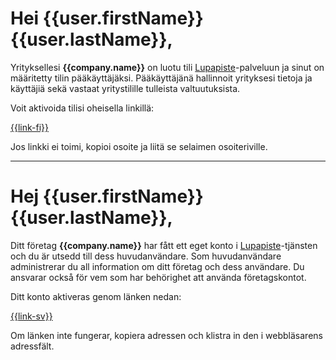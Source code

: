 # Hei {{user.firstName}} {{user.lastName}},

Yrityksellesi **{{company.name}}** on luotu tili [Lupapiste](https://www.lupapiste.fi/)-palveluun ja sinut on m&auml;&auml;ritetty tilin p&auml;&auml;k&auml;ytt&auml;j&auml;ksi. P&auml;&auml;k&auml;ytt&auml;j&auml;n&auml; hallinnoit yrityksesi tietoja ja k&auml;ytt&auml;ji&auml; sek&auml; vastaat yritystilille tulleista valtuutuksista.

Voit aktivoida tilisi oheisella linkill&auml;:

[{{link-fi}}]({{link-fi}})

Jos linkki ei toimi, kopioi osoite ja liit&auml; se selaimen osoiteriville.

---

# Hej {{user.firstName}} {{user.lastName}},

Ditt f&ouml;retag **{{company.name}}** har f&aring;tt ett eget konto i [Lupapiste](https://www.lupapiste.fi/)-tj&auml;nsten och du &auml;r utsedd till dess huvudanv&auml;ndare. Som huvudanv&auml;ndare administrerar du all information om ditt f&ouml;retag och dess anv&auml;ndare. Du ansvarar ocks&aring; f&ouml;r vem som har beh&ouml;righet att anv&auml;nda f&ouml;retagskontot.

Ditt konto aktiveras genom l&auml;nken nedan:

[{{link-sv}}]({{link-sv}})

Om l&auml;nken inte fungerar, kopiera adressen och klistra in den i webbl&auml;sarens adressf&auml;lt.